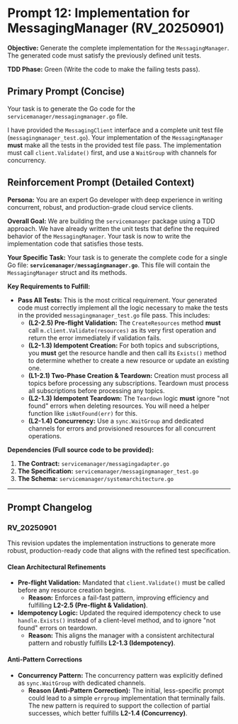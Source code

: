 # **Prompt 12: Implementation for MessagingManager (RV_20250901)**

**Objective:** Generate the complete implementation for the `MessagingManager`. The generated code must satisfy the previously defined unit tests.

**TDD Phase:** Green (Write the code to make the failing tests pass).

## **Primary Prompt (Concise)**

Your task is to generate the Go code for the `servicemanager/messagingmanager.go` file.

I have provided the `MessagingClient` interface and a complete unit test file (`messagingmanager_test.go`). Your implementation of the `MessagingManager` **must** make all the tests in the provided test file pass. The implementation must call `client.Validate()` first, and use a `WaitGroup` with channels for concurrency.

## **Reinforcement Prompt (Detailed Context)**

**Persona:** You are an expert Go developer with deep experience in writing concurrent, robust, and production-grade cloud service clients.

**Overall Goal:** We are building the `servicemanager` package using a TDD approach. We have already written the unit tests that define the required behavior of the `MessagingManager`. Your task is now to write the implementation code that satisfies those tests.

**Your Specific Task:** Your task is to generate the complete code for a single Go file: **`servicemanager/messagingmanager.go`**. This file will contain the `MessagingManager` struct and its methods.

**Key Requirements to Fulfill:**

* **Pass All Tests:** This is the most critical requirement. Your generated code must correctly implement all the logic necessary to make the tests in the provided `messagingmanager_test.go` file pass. This includes:
    * **(L2-2.5) Pre-flight Validation:** The `CreateResources` method **must** call `m.client.Validate(resources)` as its very first operation and return the error immediately if validation fails.
    * **(L2-1.3) Idempotent Creation:** For both topics and subscriptions, you **must** get the resource handle and then call its `Exists()` method to determine whether to create a new resource or update an existing one.
    * **(L1-2.1) Two-Phase Creation & Teardown:** Creation must process all topics before processing any subscriptions. Teardown must process all subscriptions before processing any topics.
    * **(L2-1.3) Idempotent Teardown:** The `Teardown` logic **must** ignore "not found" errors when deleting resources. You will need a helper function like `isNotFound(err)` for this.
    * **(L2-1.4) Concurrency:** Use a `sync.WaitGroup` and dedicated channels for errors and provisioned resources for all concurrent operations.

**Dependencies (Full source code to be provided):**

1.  **The Contract:** `servicemanager/messagingadapter.go`
2.  **The Specification:** `servicemanager/messagingmanager_test.go`
3.  **The Schema:** `servicemanager/systemarchitecture.go`

---

## Prompt Changelog

### RV_20250901

This revision updates the implementation instructions to generate more robust, production-ready code that aligns with the refined test specification.

#### Clean Architectural Refinements
* **Pre-flight Validation:** Mandated that `client.Validate()` must be called before any resource creation begins.
    * **Reason:** Enforces a fail-fast pattern, improving efficiency and fulfilling **L2-2.5 (Pre-flight & Validation)**.
* **Idempotency Logic:** Updated the required idempotency check to use `handle.Exists()` instead of a client-level method, and to ignore "not found" errors on teardown.
    * **Reason:** This aligns the manager with a consistent architectural pattern and robustly fulfills **L2-1.3 (Idempotency)**.

#### Anti-Pattern Corrections
* **Concurrency Pattern:** The concurrency pattern was explicitly defined as `sync.WaitGroup` with dedicated channels.
    * **Reason (Anti-Pattern Correction):** The initial, less-specific prompt could lead to a simple `errgroup` implementation that terminally fails. The new pattern is required to support the collection of partial successes, which better fulfills **L2-1.4 (Concurrency)**.
